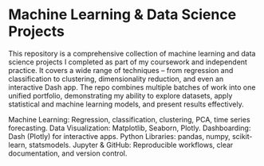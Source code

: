 # Machine Learning & Data Science Projects
This repository is a comprehensive collection of machine learning and data science projects I completed as part of my coursework and independent practice. It covers a wide range of techniques – from regression and classification to clustering, dimensionality reduction, and even an interactive Dash app.
The repo combines multiple batches of work into one unified portfolio, demonstrating my ability to explore datasets, apply statistical and machine learning models, and present results effectively.

Machine Learning: Regression, classification, clustering, PCA, time series forecasting.
Data Visualization: Matplotlib, Seaborn, Plotly.
Dashboarding: Dash (Plotly) for interactive apps.
Python Libraries: pandas, numpy, scikit-learn, statsmodels.
Jupyter & GitHub: Reproducible workflows, clear documentation, and version control.
